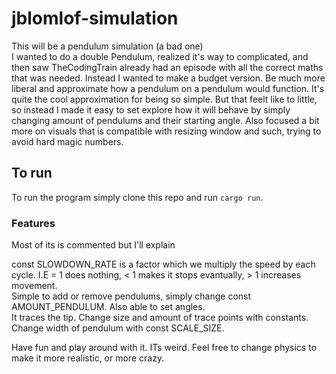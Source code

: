 # jblomlof-simulation
This will be a pendulum simulation (a bad one)  
I wanted to do a double Pendulum, realized it's way to complicated, and then saw TheCodingTrain already had an episode with all the correct maths that was needed. Instead I wanted to make a budget version. Be much more liberal and approximate how a pendulum on a pendulum would function. It's quite the cool approximation for being so simple. But that feelt like to little, so instead I made it easy to set explore how it will behave by simply changing amount of pendulums and their starting angle. Also focused a bit more on visuals that is compatible with resizing window and such, trying to avoid hard magic numbers.

## To run
To run the program simply clone this repo and run ```cargo run```.

### Features
Most of its is commented but I'll explain

const SLOWDOWN_RATE is a factor which we multiply the speed by each cycle. I.E = 1 does nothing, < 1 makes it stops evantually, > 1 increases movement.  
Simple to add or remove pendulums, simply change const AMOUNT_PENDULUM. Also able to set angles.    
It traces the tip. Change size and amount of trace points with constants.  
Change width of pendulum with const SCALE_SIZE. 

Have fun and play around with it. ITs weird. Feel free to change physics to make it more realistic, or more crazy.
